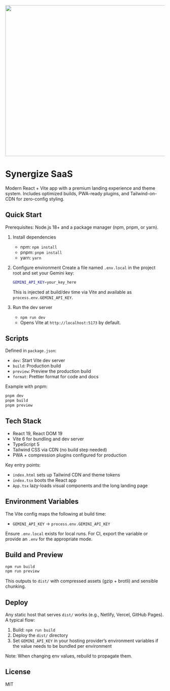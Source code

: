 <div align="center">
<img width="1200" height="475" alt="GHBanner" src="https://github.com/user-attachments/assets/0aa67016-6eaf-458a-adb2-6e31a0763ed6" />
</div>

# Synergize SaaS

Modern React + Vite app with a premium landing experience and theme system. Includes optimized builds, PWA-ready plugins, and Tailwind-on-CDN for zero-config styling.

## Quick Start

Prerequisites: Node.js 18+ and a package manager (npm, pnpm, or yarn).

1. Install dependencies
   - npm: `npm install`
   - pnpm: `pnpm install`
   - yarn: `yarn`

2. Configure environment
   Create a file named `.env.local` in the project root and set your Gemini key:
   
   ```bash
   GEMINI_API_KEY=your_key_here
   ```
   
   This is injected at build/dev time via Vite and available as `process.env.GEMINI_API_KEY`.

3. Run the dev server
   - `npm run dev`
   - Opens Vite at `http://localhost:5173` by default.

## Scripts

Defined in `package.json`:

- `dev`: Start Vite dev server
- `build`: Production build
- `preview`: Preview the production build
- `format`: Prettier format for code and docs

Example with pnpm:
```bash
pnpm dev
pnpm build
pnpm preview
```

## Tech Stack

- React 19, React DOM 19
- Vite 6 for bundling and dev server
- TypeScript 5
- Tailwind CSS via CDN (no build step needed)
- PWA + compression plugins configured for production

Key entry points:
- `index.html` sets up Tailwind CDN and theme tokens
- `index.tsx` boots the React app
- `App.tsx` lazy-loads visual components and the long landing page

## Environment Variables

The Vite config maps the following at build time:
- `GEMINI_API_KEY` → `process.env.GEMINI_API_KEY`

Ensure `.env.local` exists for local runs. For CI, export the variable or provide an `.env` for the appropriate mode.

## Build and Preview

```bash
npm run build
npm run preview
```

This outputs to `dist/` with compressed assets (gzip + brotli) and sensible chunking.

## Deploy

Any static host that serves `dist/` works (e.g., Netlify, Vercel, GitHub Pages). A typical flow:

1. Build: `npm run build`
2. Deploy the `dist/` directory
3. Set `GEMINI_API_KEY` in your hosting provider’s environment variables if the value needs to be bundled per environment

Note: When changing env values, rebuild to propagate them.

## License

MIT

